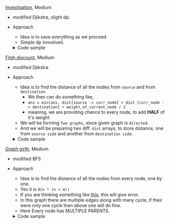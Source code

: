 [Investigation](https://cses.fi/problemset/task/1202/), Medium
 - modified Djikstra, slight dp.
 - Approach
     - Idea is to save everything as we proceed.
     - Simple dp innvolved.
     <details>
     <summary>Code sample </summary>

     ```cpp
     #define Graph vector<vector<pair<long long int, long long int>>>
     
     struct info {
         int from, to, w;
     };
     void solve() {
         ll n, m;
         cin >> n >> m;
         
         Graph graph(n + 2);
         for (int i = 0; i < m; i++) {
             ll a, b, w;
             cin >> a >> b >> w;
             graph[a].push_back({b, w});
         }
         
         priority_queue<pll, vector<pair<ll, ll>>, std::greater<pair<ll, ll>>> pq;
         vll dist(n + 1, INF);
         vll ways(n + 1, 0);
         vll mn(n + 1, INF);
         vll mx(n + 1, 0);
         
         pq.push({0, 1});
         dist[1] = 0;
         ways[1] = 1;
         mn[1] = 0;
         mx[1] = 0;
         
         while (!pq.empty()) {
             auto [d, father] = pq.top();
             pq.pop();
         
             if (dist[father] < d)
               continue;
         
             for (const auto &[son, dd] : graph[father]) {
               if (dist[father] + dd < dist[son]) {
                 dist[son] = dist[father] + dd;
                 ways[son] = ways[father] % mod;
                 mn[son] = mn[father] + 1;
                 mx[son] = mx[father] + 1;
         
                 pq.push({dist[son], son});
               } else if (dist[father] + dd == dist[son]) {
                 ways[son] = (ways[son] % mod + ways[father] % mod) % mod;
                 mn[son] = min(mn[father] + 1, mn[son]);
                 mx[son] = max(mx[father] + 1, mx[son]);
               }
             }
         }
         
         cout << dist[n] << ' ';
         cout << ways[n] << ' ';
         cout << mn[n] << ' ';
         cout << mx[n] << ' ';
     }
     ```
     </details>
 
 
[Fligh discount](https://cses.fi/problemset/task/1195/), Medium
 - modified Djikstra
 - Approach
     - Idea is to find the distance of all the nodes from `source` and from `destination`
         - We then can do something like,
         - `ans = min(ans, dist[source -> curr_node] + dist [curr_node -> destination] + weight_of_current_node / 2`
         - meaning, we are providing chance to every node, to add **HALF** of it's weight
     - We will be forming `Two graphs`, since given graph is `directed`.
     - And we will be preparing two diff. `dist` arrays, to store distance, one from `source side` and another from `destination side`.
     <details>
     <summary>Code sample </summary>

     ```cpp
     #define Graph vector<vector<pair<long long int, long long int>>>
     Graph graph, graphRev;
     
     vector<ll> dji(const ll &source, const Graph &graph) {
         ll n = graph.size();
         vector<ll> dist(n + 1, 2e18);
         
         priority_queue<pll, vector<pll>, greater<pll>> pq;
         pq.push({0, source});
         dist[source] = 0;
         
         while (!pq.empty()) {
             auto [d, u] = pq.top();
             pq.pop();
         
             if (dist[u] < d)
               continue;
         
             for (const auto &[v, dd] : graph[u]) {
               if (dd + dist[u] < dist[v]) {
                 dist[v] = dd + dist[u];
                 pq.push({dist[v], v});
               }
             }
         }
         return dist;
     }
     
     void solve() {
         ll n, m;
         cin >> n >> m;
         
         graph = graphRev = Graph(n + 1);
         vector<tuple<ll, ll, ll>> arr;
             for (int i = 0; i < m; i++) {
             ll a, b, w;
             cin >> a >> b >> w;
             graph[a].push_back({b, w});
             graphRev[b].push_back({a, w});
         
             arr.push_back({a, b, w});
         }
         
         auto one = dji(1, graph);
         auto two = dji(n, graphRev);
         
         ll ans = ll(2e18);
         for (const auto &[from, to, w] : arr) {
             ans = min(ans, one[from] + two[to] + (w) / 2);
         }
         cout << ans << '\n';
     }
     ```
     </details>
 
 
[Graph girth](https://cses.fi/problemset/task/1707/), Medium
 - modified BFS
 - Approach
     - Idea is to find the distance of all the nodes from every node, one by one. 
     - Yes it is `O(n * (n + m))`
     - If you are thinking something like [this](https://github.com/mayankdutta/Examples/blob/main/graphs/adj/cycle_in_graph.cpp), this will give error.
     - In this graph there are multiple edges along with many cycle, if their were only one cycle then above one will do fine.
     - Here Every node has MULTIPLE PARENTS.
     <details>
     <summary>Code sample </summary>

     ```cpp
   
    int n, m;
    cin >> n >> m;
    vector<vector<int>> graph(n);
    for (int i = 0; i < m; i++) {
        int a, b;
        cin >> a >> b;
        a--, b--;
        graph[a].push_back(b);
        graph[b].push_back(a);
    }
    
    int ans = INT_MAX;
    
    for (int i = 0; i < n; i++) {
        vector<int> dist(n, -1);
        queue<int> qu;
    
        qu.push(i);
        dist[i] = 0;
    
        while (!qu.empty()) {
          auto u = qu.front();
          qu.pop();
    
          for (const auto &v : graph[u]) {
            if (dist[v] == -1) {
              dist[v] = dist[u] + 1;
              qu.push(v);
            } else if (dist[v] >= dist[u]) {
              ans = min(ans, dist[u] + dist[v] + 1);
            }
          }
        }
    }
    cout << (ans == INT_MAX ? -1 : ans) << '\n';
    

     ```
     </details>

